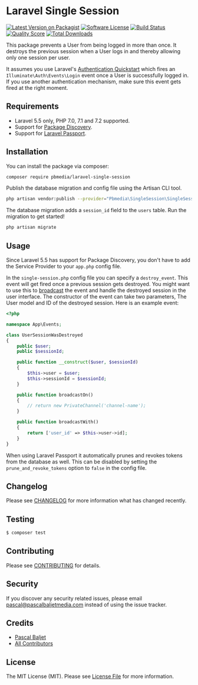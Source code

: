 # Laravel Single Session

[![Latest Version on Packagist](https://img.shields.io/packagist/v/pbmedia/laravel-single-session.svg?style=flat-square)](https://packagist.org/packages/pbmedia/laravel-single-session)
[![Software License](https://img.shields.io/badge/license-MIT-brightgreen.svg?style=flat-square)](LICENSE.md)
[![Build Status](https://img.shields.io/travis/pascalbaljetmedia/laravel-single-session/master.svg?style=flat-square)](https://travis-ci.org/pascalbaljetmedia/laravel-single-session)
[![Quality Score](https://img.shields.io/scrutinizer/g/pascalbaljetmedia/laravel-single-session.svg?style=flat-square)](https://scrutinizer-ci.com/g/pascalbaljetmedia/laravel-single-session)
[![Total Downloads](https://img.shields.io/packagist/dt/pbmedia/laravel-single-session.svg?style=flat-square)](https://packagist.org/packages/pbmedia/laravel-single-session)

This package prevents a User from being logged in more than once. It destroys the previous session when a User logs in and thereby allowing only one session per user.

It assumes you use Laravel's [Authentication Quickstart](https://laravel.com/docs/5.5/authentication#authentication-quickstart) which fires an ```Illuminate\Auth\Events\Login``` event once a User is successfully logged in. If you use another authentication mechanism, make sure this event gets fired at the right moment.

## Requirements
* Laravel 5.5 only, PHP 7.0, 7.1 and 7.2 supported.
* Support for [Package Discovery](https://laravel.com/docs/5.5/packages#package-discovery).
* Support for [Laravel Passport](https://laravel.com/docs/5.5/passport).

## Installation

You can install the package via composer:

``` bash
composer require pbmedia/laravel-single-session
```

Publish the database migration and config file using the Artisan CLI tool.

``` bash
php artisan vendor:publish --provider="Pbmedia\SingleSession\SingleSessionServiceProvider"
```

The database migration adds a ```session_id``` field to the ```users``` table. Run the migration to get started!

``` bash
php artisan migrate
```

## Usage

Since Laravel 5.5 has support for Package Discovery, you don't have to add the Service Provider to your ```app.php``` config file.

In the ```single-session.php``` config file you can specify a ```destroy_event```. This event will get fired once a previous session gets destroyed. You might want to use this to [broadcast](https://laravel.com/docs/5.5/broadcasting) the event and handle the destroyed session in the user interface. The constructor of the event can take two parameters, The User model and ID of the destroyed session. Here is an example event:

```php
<?php

namespace App\Events;

class UserSessionWasDestroyed
{
    public $user;
    public $sessionId;

    public function __construct($user, $sessionId)
    {
        $this->user = $user;
        $this->sessionId = $sessionId;
    }

    public function broadcastOn()
    {
        // return new PrivateChannel('channel-name');
    }

    public function broadcastWith()
    {
        return ['user_id' => $this->user->id];
    }
}
```

When using Laravel Passport it automatically prunes and revokes tokens from the database as well. This can be disabled by setting the ```prune_and_revoke_tokens``` option to ```false``` in the config file.

## Changelog

Please see [CHANGELOG](CHANGELOG.md) for more information what has changed recently.

## Testing

``` bash
$ composer test
```

## Contributing

Please see [CONTRIBUTING](CONTRIBUTING.md) for details.

## Security

If you discover any security related issues, please email pascal@pascalbaljetmedia.com instead of using the issue tracker.

## Credits

- [Pascal Baljet](https://github.com/pascalbaljet)
- [All Contributors](../../contributors)

## License

The MIT License (MIT). Please see [License File](LICENSE.md) for more information.
